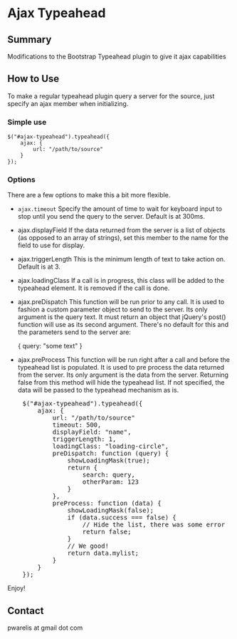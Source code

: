 Ajax Typeahead
============

Summary
-------

Modifications to the Bootstrap Typeahead plugin to give it ajax capabilities

How to Use
----------

To make a regular typeahead plugin query a server for the source, just specify an ajax member when initializing.

### Simple use

	$("#ajax-typeahead").typeahead({
		ajax: {
			url: "/path/to/source"
		}
	});

### Options

There are a few options to make this a bit more flexible.

- <code>ajax.timeout</code>
  Specify the amount of time to wait for keyboard input to stop until you send the query to the server. Default is at 300ms.

- ajax.displayField
  If the data returned from the server is a list of objects (as opposed to an array of strings), set this member to the name for the field to use for display.

- ajax.triggerLength
  This is the minimum length of text to take action on. Default is at 3.

- ajax.loadingClass
  If a call is in progress, this class will be added to the typeahead element. It is removed if the call is done.

- ajax.preDispatch
  This function will be run prior to any call. It is used to fashion a custom parameter object to send to the server. Its only argument is the query text. It must return an object that jQuery's post() function will use as its second argument. There's no default for this and the parameters send to the server are:
  
	{ query: "some text" }

- ajax.preProcess
  This function will be run right after a call and before the typeahead list is populated. It is used to pre process the data returned from the server. Its only argument is the data from the server. Returning false from this method will hide the typeahead list. If not specified, the data will be passed to the typeahead mechanism as is.

<pre>
	$("#ajax-typeahead").typeahead({
		ajax: {
			url: "/path/to/source"
			timeout: 500,
			displayField: "name",
			triggerLength: 1,
			loadingClass: "loading-circle",
			preDispatch: function (query) {
				showLoadingMask(true);
				return {
					search: query,
					otherParam: 123
				}
			},
			preProcess: function (data) {
				showLoadingMask(false);
				if (data.success === false) {
					// Hide the list, there was some error
					return false;
				}
				// We good!
				return data.mylist;
			}
		}
	});
</pre>

Enjoy!
 
Contact
-------

pwarelis at gmail dot com
